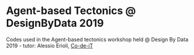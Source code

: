 # Agent-based Tectonics @ DesignByData 2019  
  
Codes used in the Agent-based tectonics workshop held @ Design By Data 2019 - tutor: Alessio Erioli, [Co-de-iT](www.co-de-it.com)